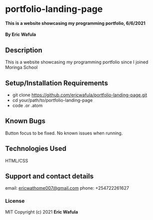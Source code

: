 # portfolio-landing-page
#### This is a website showcasing my programming portfolio, 6/6/2021
#### By **Eric Wafula**
## Description
This is a website showcasing my programming portfolio since I joined Moringa School
## Setup/Installation Requirements
* git clone https://github.com/ericwafula/portfolio-landing-page.git
* cd your/path/to/portfolio-landing-page
* code .or .atom
## Known Bugs
Button focus to be fixed. No known issues when running.
## Technologies Used
HTML/CSS
## Support and contact details
email: ericwathome007@gmail.com
phone: +254722261627
### License
MIT
Copyright (c) 2021 **Eric Wafula**